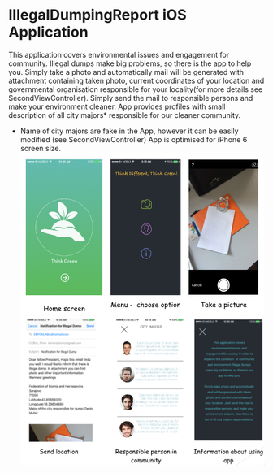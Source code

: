# IllegalDumpingReport iOS Application
This application covers environmental issues and engagement for community. 
Illegal dumps make big problems, so there is the app to help you. 
Simply take a photo and automatically mail will be generated with attachment containing taken photo, current coordinates of your location and 
governmental organisation responsible for your locality(for more details see SecondViewController). 
Simply send the mail to responsible persons and make your environment cleaner. 
App provides profiles with small description of all city majors* responsible for our cleaner community. 

* Name of city majors are fake in the App, however it can be easily modified (see SecondViewController)
  App is optimised for iPhone 6 screen size. 
![alt tag](https://raw.githubusercontent.com/ModernMantra/IllegalDumpingReport/master/Screenshots1.png)
![alt tag](https://raw.githubusercontent.com/ModernMantra/IllegalDumpingReport/master/Screenshots2.png)
